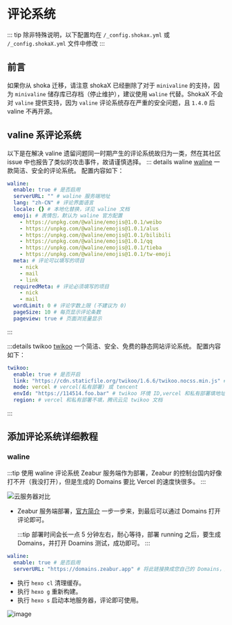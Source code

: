 # 评论系统

::: tip
 除非特殊说明，以下配置均在 `/_config.shokax.yml` 或 `/_config.shokaX.yml` 文件中修改
:::

## 前言

如果你从 shoka 迁移，请注意 shokaX 已经删除了对于 `minivaline` 的支持，因为 `minivaline` 储存库已存档（停止维护），建议使用 `waline` 代替。ShokaX 不会对 `valine` 提供支持，因为 `valine` 评论系统存在严重的安全问题，且 `1.4.0` 后 valine 不再开源。

## valine 系评论系统

以下是在解决 valine 遗留问题同一时期产生的评论系统故归为一类，然在其社区 issue 中也报告了类似的攻击事件，故请谨慎选择。
::: details waline
[waline](https://waline.js.org/) 一款简洁、安全的评论系统。
配置内容如下：

```yaml
waline:
  enable: true # 是否启用
  serverURL: "" # waline 服务端地址
  lang: "zh-CN" # 评论界面语言
  locale: {} # 本地化替换，详见 waline 文档
  emoji: # 表情包，默认为 waline 官方配置
    - https://unpkg.com/@waline/emojis@1.0.1/weibo
    - https://unpkg.com/@waline/emojis@1.0.1/alus
    - https://unpkg.com/@waline/emojis@1.0.1/bilibili
    - https://unpkg.com/@waline/emojis@1.0.1/qq
    - https://unpkg.com/@waline/emojis@1.0.1/tieba
    - https://unpkg.com/@waline/emojis@1.0.1/tw-emoji
  meta: # 评论可以填写的项目
    - nick
    - mail
    - link
  requiredMeta: # 评论必须填写的项目
    - nick
    - mail
  wordLimit: 0 # 评论字数上限 (不建议为 0)
  pageSize: 10 # 每页显示评论条数
  pageview: true # 页面浏览量显示
```

:::

:::details twikoo
[twikoo](https://twikoo.js.org) 一个简洁、安全、免费的静态网站评论系统。
配置内容如下：

```yaml
twikoo:
  enable: true # 是否开启
  link: "https://cdn.staticfile.org/twikoo/1.6.6/twikoo.nocss.min.js" # twikoo 前端 js 地址，替换 CDN 或升级可改
  mode: vercel # vercel(私有部署) 或 tencent
  envId: "https://114514.foo.bar" # twikoo 环境 ID,vercel 和私有部署填地址
  region: # vercel 和私有部署不填，腾讯云见 twikoo 文档
```

:::

## 添加评论系统详细教程

### waline

:::tip
使用 waline 评论系统 Zeabur 服务端作为部署，Zeabur 的控制台国内好像打不开（我没打开），但是生成的 Domains 要比 Vercel 的速度快很多。
:::

![云服务器对比](https://github.com/foryouos/shokaX-docs/assets/58133210/882899f3-5050-4b61-ace9-5ea6933a9217 "来源Twikoo文档对各服务器的对比")

- Zeabur 服务端部署，[官方简介](https://waline.js.org/guide/deploy/zeabur.html) 一步一步来，到最后可以通过 Domains 打开评论即可。

  :::tip
  部署时间会长一点 5 分钟左右，耐心等待，部署 running 之后，要生成 Domains，并打开 Doamins 测试，成功即可。
  :::

```yaml
waline:
  enable: true # 是否启用
  serverURL: "https://domains.zeabur.app" # 将此链接换成您自己的 Domains，主页链接后面不能加 /  会出错
```

- 执行 `hexo cl` 清理缓存。
- 执行 `hexo g` 重新构建。
- 执行 `hexo s` 启动本地服务器，评论即可使用。

![image](https://github.com/foryouos/shokaX-docs/assets/58133210/7c2ab393-96f1-4cce-95cc-0017e9981026)
